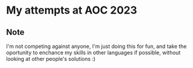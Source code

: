 # My attempts at AOC 2023

## Note
I'm not competing against anyone, I'm just doing this for fun, and take the oportunity to enchance my skills in other languages if possible, without looking at other people's solutions :)